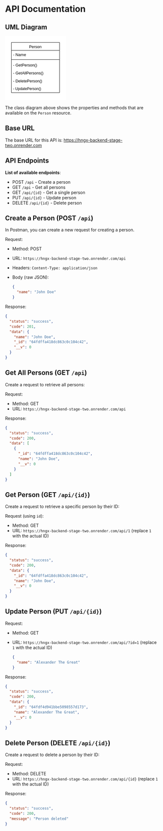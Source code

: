 # API Documentation

## UML Diagram

![Class Diagram for Person Resource](./uml-diagram.jpg)

The class diagram above shows the properties and methods that are available on the `Person` resource.

## Base URL

The base URL for this API is: https://hngx-backend-stage-two.onrender.com

## API Endpoints

**List of available endpoints**:

- POST `/api` - Create a person
- GET `/api` - Get all persons
- GET `/api/{id}` - Get a single person
- PUT `/api/{id}` - Update person
- DELETE `/api/{id}` - Delete person

## Create a Person (POST `/api`)

In Postman, you can create a new request for creating a person.

Request:

- Method: POST
- URL: `https://hngx-backend-stage-two.onrender.com/api`
- Headers: `Content-Type: application/json`
- Body (raw JSON):

  ```json
  {
    "name": "John Doe"
  }
  ```

Response:

```json
{
  "status": "success",
  "code": 201,
  "data": {
    "name": "John Doe",
    "_id": "64fdffa418dc863c0c104c42",
    "__v": 0
  }
}
```

## **Get All Persons (GET `/api`)**

Create a request to retrieve all persons:

Request:

- Method: GET
- URL: `https://hngx-backend-stage-two.onrender.com/api`

Response:

```json
{
  "status": "success",
  "code": 200,
  "data": [
    {
      "_id": "64fdffa418dc863c0c104c42",
      "name": "John Doe",
      "__v": 0
    }
  ]
}
```

## **Get Person (GET `/api/{id}`)**

Create a request to retrieve a specific person by their ID:

Request (using `id`):

- Method: GET
- URL: `https://hngx-backend-stage-two.onrender.com/api/1` (replace `1` with the actual ID)

Response:

```json
{
  "status": "success",
  "code": 200,
  "data": {
    "_id": "64fdffa418dc863c0c104c42",
    "name": "John Doe",
    "__v": 0
  }
}
```

## **Update Person (PUT `/api/{id}`)**

Request:

- Method: GET
- URL: `https://hngx-backend-stage-two.onrender.com/api/?id=1` (replace `1` with the actual ID)

  ```json
  {
    "name": "Alexander The Great"
  }
  ```

Response:

```json
{
  "status": "success",
  "code": 200,
  "data": {
    "_id": "64fdf4d941bbe5098557d173",
    "name": "Alexander The Great",
    "__v": 0
  }
}
```

## **Delete Person (DELETE `/api/{id}`)**

Create a request to delete a person by their ID:

Request:

- Method: DELETE
- URL: `https://hngx-backend-stage-two.onrender.com/api/{id}` (replace `1` with the actual ID)

Response:

```json
{
  "status": "success",
  "code": 200,
  "message": "Person deleted"
}
```
